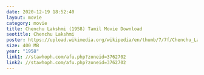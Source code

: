 ```yaml
---
date: 2020-12-19 18:52:40
layout: movie
category: movie
title: Chenchu Lakshmi (1958) Tamil Movie Download
seotitle: Chenchu Lakshmi
poster: https://upload.wikimedia.org/wikipedia/en/thumb/7/7f/Chenchu_Lakshmi_film_poster.jpg/220px-Chenchu_Lakshmi_film_poster.jpg
size: 400 MB
year: "1958"
link1: //stawhoph.com/afu.php?zoneid=3762702
link2: //stawhoph.com/afu.php?zoneid=3762702
---
```


